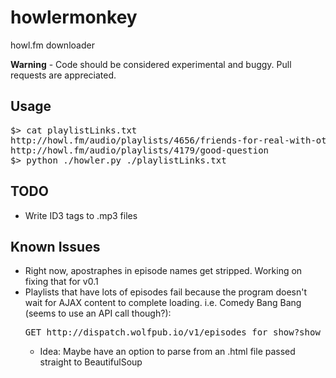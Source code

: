 # howlermonkey
howl.fm downloader

**Warning** - Code should be considered experimental and buggy. Pull requests are appreciated. 

## Usage

<pre>
$> cat playlistLinks.txt
http://howl.fm/audio/playlists/4656/friends-for-real-with-othello-clark
http://howl.fm/audio/playlists/4179/good-question
$> python ./howler.py ./playlistLinks.txt
</pre>

## TODO
* Write ID3 tags to .mp3 files

## Known Issues
* Right now, apostraphes in episode names get stripped. Working on fixing that for v0.1
* Playlists that have lots of episodes fail because the program doesn't wait for AJAX content to complete loading.
    i.e. Comedy Bang Bang (seems to use an API call though?): 
    <pre>GET http://dispatch.wolfpub.io/v1/episodes_for_show?show_id=4&client_id=711d9c80d73d4be3d3ed58af6135555e</pre>
    * Idea: Maybe have an option to parse from an .html file passed straight to BeautifulSoup
